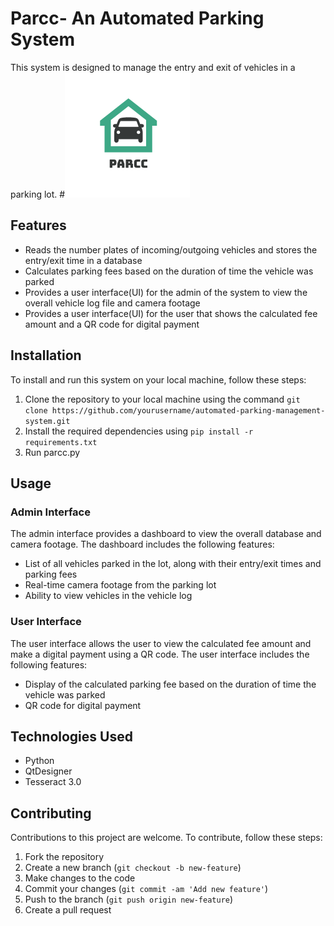 

# Parcc- An Automated Parking System

This system is designed to manage the entry and exit of vehicles in a parking lot.
#![alt text](logo.png)

## Features

- Reads the number plates of incoming/outgoing vehicles and stores the entry/exit time in a database
- Calculates parking fees based on the duration of time the vehicle was parked
- Provides a user interface(UI) for the admin of the system to view the overall vehicle log file and camera footage
- Provides a user interface(UI) for the user that shows the calculated fee amount and a QR code for digital payment

## Installation

To install and run this system on your local machine, follow these steps:

1. Clone the repository to your local machine using the command `git clone https://github.com/yourusername/automated-parking-management-system.git`
2. Install the required dependencies using `pip install -r requirements.txt`
3. Run parcc.py

## Usage

### Admin Interface

The admin interface provides a dashboard to view the overall database and camera footage. The dashboard includes the following features:

- List of all vehicles parked in the lot, along with their entry/exit times and parking fees
- Real-time camera footage from the parking lot
- Ability to view vehicles in the vehicle log

### User Interface

The user interface allows the user to view the calculated fee amount and make a digital payment using a QR code. The user interface includes the following features:

- Display of the calculated parking fee based on the duration of time the vehicle was parked
- QR code for digital payment

## Technologies Used

- Python
- QtDesigner
- Tesseract 3.0

## Contributing

Contributions to this project are welcome. To contribute, follow these steps:

1. Fork the repository
2. Create a new branch (`git checkout -b new-feature`)
3. Make changes to the code
4. Commit your changes (`git commit -am 'Add new feature'`)
5. Push to the branch (`git push origin new-feature`)
6. Create a pull request
